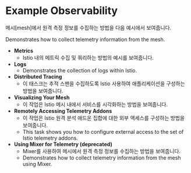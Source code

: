 # Example Observability

메시\[mesh\]에서 원격 측정 정보를 수집하는 방법을 다음 예시에서 보여줍니다.

Demonstrates how to collect telemetry information from the mesh.



* **Metrics**
  * Istio 내의 메트릭 수집 및 쿼리하는 방법의 예시를 보여줍니다.
* **Logs**
  * Demonstrates the collection of logs within Istio.
* **Distributed Tracing**
  * 이 태스크는 추적 스팬을 수집하도록 Istio 사용하여 애플리케이션을 구성하는 방법을 보여줍니다.
* **Visualizing Your Mesh**
  * 이 작업은 Istio 메시 내에서 서비스를 시각화하는 방법을 보여줍니다.
* **Remotely Accessing Telemetry Addons**
  * 이 작업은 Istio 원격 분석 애드온 집합에 대한 외부 액세스를 구성하는 방법을 보여줍니다.
  * This task shows you how to configure external access to the set of Istio telemetry addons.
* **Using Mixer for Telemetry \(deprecated\)**
  * Mixer를 사용하여 메시에서 원격 측정 정보를 수집하는 방법을 보여줍니다.
  * Demonstrates how to collect telemetry information from the mesh using Mixer.







